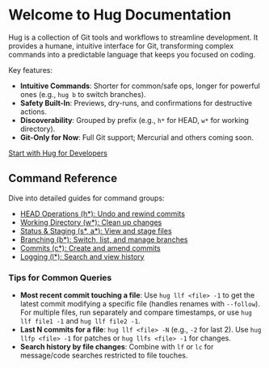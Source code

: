 # Welcome to Hug Documentation

Hug is a collection of Git tools and workflows to streamline development. It provides a humane, intuitive interface for Git, transforming complex commands into a predictable language that keeps you focused on coding.

Key features:
- **Intuitive Commands**: Shorter for common/safe ops, longer for powerful ones (e.g., `hug b` to switch branches).
- **Safety Built-In**: Previews, dry-runs, and confirmations for destructive actions.
- **Discoverability**: Grouped by prefix (e.g., `h*` for HEAD, `w*` for working directory).
- **Git-Only for Now**: Full Git support; Mercurial and others coming soon.

[Start with Hug for Developers](/hug-for-developers)

## Command Reference
Dive into detailed guides for command groups:

- [HEAD Operations (h*): Undo and rewind commits](/commands/head)
- [Working Directory (w*): Clean up changes](/commands/working-dir)
- [Status & Staging (s*, a*): View and stage files](/commands/status-staging)
- [Branching (b*): Switch, list, and manage branches](/commands/branching)
- [Commits (c*): Create and amend commits](/commands/commits)
- [Logging (l*): Search and view history](/commands/logging)

### Tips for Common Queries
- **Most recent commit touching a file**: Use `hug llf <file> -1` to get the latest commit modifying a specific file (handles renames with `--follow`). For multiple files, run separately and compare timestamps, or use `hug llf file1 -1` and `hug llf file2 -1`.
- **Last N commits for a file**: `hug llf <file> -N` (e.g., `-2` for last 2). Use `hug llfp <file> -1` for patches or `hug llfs <file> -1` for changes.
- **Search history by file changes**: Combine with `lf` or `lc` for message/code searches restricted to file touches.
